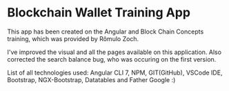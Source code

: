 # Blockchain Wallet Training App

This app has been created on the Angular and Block Chain Concepts training, which was provided by Rômulo Zoch. 

I've improved the visual and all the pages available on this application. Also corrected the search balance bug, who was occuring on the first version. 

List of all technologies used: Angular CLI 7, NPM, GIT(GitHub), VSCode IDE, Bootstrap, NGX-Bootstrap, Datatables and Father Google :) 


